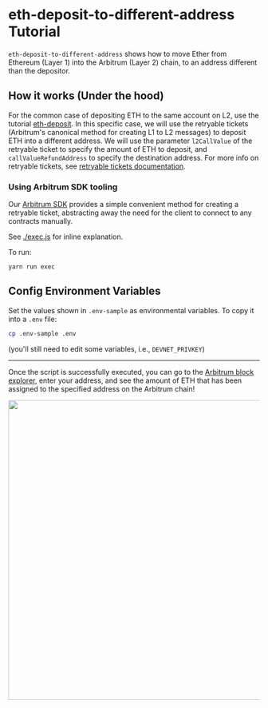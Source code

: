 # eth-deposit-to-different-address Tutorial

`eth-deposit-to-different-address` shows how to move Ether from Ethereum (Layer 1) into the Arbitrum (Layer 2) chain, to an address different than the depositor.

## How it works (Under the hood)

For the common case of depositing ETH to the same account on L2, use the tutorial [eth-deposit](../eth-deposit/README.md).
In this specific case, we will use the retryable tickets (Arbitrum's canonical method for creating L1 to L2 messages) to deposit ETH into a different address. We will use the parameter `l2CallValue` of the retryable ticket to specify the amount of ETH to deposit, and `callValueRefundAddress` to specify the destination address. For more info on retryable tickets, see [retryable tickets documentation](https://developer.offchainlabs.com/docs/l1_l2_messages#depositing-eth-via-retryables).

### **Using Arbitrum SDK tooling**

Our [Arbitrum SDK](https://github.com/OffchainLabs/arbitrum-sdk) provides a simple convenient method for creating a retryable ticket, abstracting away the need for the client to connect to any contracts manually.

See [./exec.js](./scripts/exec.js) for inline explanation.

To run:

```
yarn run exec
```

## Config Environment Variables

Set the values shown in `.env-sample` as environmental variables. To copy it into a `.env` file:

```bash
cp .env-sample .env
```

(you'll still need to edit some variables, i.e., `DEVNET_PRIVKEY`)

---

Once the script is successfully executed, you can go to the [Arbitrum block explorer](https://sepolia.arbiscan.io), enter your address, and see the amount of ETH that has been assigned to the specified address on the Arbitrum chain!

<p align="center"><img src="../../assets/offchain_labs_logo.png" width="600"></p>
